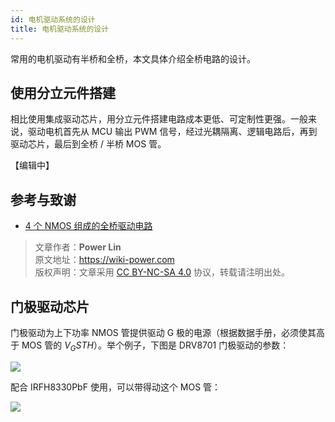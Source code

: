 ```yaml
---
id: 电机驱动系统的设计
title: 电机驱动系统的设计
---
```


常用的电机驱动有半桥和全桥，本文具体介绍全桥电路的设计。

## 使用分立元件搭建

相比使用集成驱动芯片，用分立元件搭建电路成本更低、可定制性更强。一般来说，驱动电机首先从 MCU 输出 PWM 信号，经过光耦隔离、逻辑电路后，再到驱动芯片，最后到全桥 / 半桥 MOS 管。

【编辑中】

## 参考与致谢

- [4 个 NMOS 组成的全桥驱动电路](https://www.fanyedu.com/content/90.html)

> 文章作者：**Power Lin**  
> 原文地址：<https://wiki-power.com>  
> 版权声明：文章采用 [CC BY-NC-SA 4.0](https://creativecommons.org/licenses/by/4.0/deed.zh) 协议，转载请注明出处。

## 门极驱动芯片

门极驱动为上下功率 NMOS 管提供驱动 G 极的电源（根据数据手册，必须使其高于 MOS 管的 $V_GSTH$）。举个例子，下图是 DRV8701 门极驱动的参数：

![](https://wiki-media-1253965369.cos.ap-guangzhou.myqcloud.com/img/20210811095012.png)

配合 IRFH8330PbF 使用，可以带得动这个 MOS 管：

![](https://wiki-media-1253965369.cos.ap-guangzhou.myqcloud.com/img/20210811095429.png)